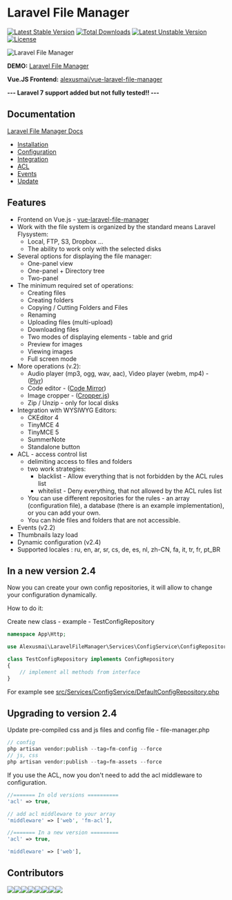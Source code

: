 # Laravel File Manager

[![Latest Stable Version](https://poser.pugx.org/alexusmai/laravel-file-manager/v/stable)](https://packagist.org/packages/alexusmai/laravel-file-manager)
[![Total Downloads](https://poser.pugx.org/alexusmai/laravel-file-manager/downloads)](https://packagist.org/packages/alexusmai/laravel-file-manager)
[![Latest Unstable Version](https://poser.pugx.org/alexusmai/laravel-file-manager/v/unstable)](https://packagist.org/packages/alexusmai/laravel-file-manager)
[![License](https://poser.pugx.org/alexusmai/laravel-file-manager/license)](https://packagist.org/packages/alexusmai/laravel-file-manager)


![Laravel File Manager](https://raw.github.com/alexusmai/vue-laravel-file-manager/master/src/assets/laravel-file-manager.gif?raw=true)

**DEMO:** [Laravel File Manager](http://file-manager.webmai.ru/)

**Vue.JS Frontend:** [alexusmai/vue-laravel-file-manager](https://github.com/alexusmai/vue-laravel-file-manager)

**--- Laravel 7 support added but not fully tested!! ---**

## Documentation

[Laravel File Manager Docs](./docs/index.md)
* [Installation](./docs/installation.md)
* [Configuration](./docs/configuration.md)
* [Integration](./docs/integration.md)
* [ACL](./docs/acl.md)
* [Events](./docs/events.md)
* [Update](./docs/update.md)

## Features

* Frontend on Vue.js - [vue-laravel-file-manager](https://github.com/alexusmai/vue-laravel-file-manager)
* Work with the file system is organized by the standard means Laravel Flysystem:
  * Local, FTP, S3, Dropbox ...
  * The ability to work only with the selected disks
* Several options for displaying the file manager:
  * One-panel view
  * One-panel + Directory tree
  * Two-panel
* The minimum required set of operations:
   * Creating files
   * Creating folders
   * Copying / Cutting Folders and Files
   * Renaming
   * Uploading files (multi-upload)
   * Downloading files
   * Two modes of displaying elements - table and grid
   * Preview for images
   * Viewing images
   * Full screen mode
* More operations (v.2):
   * Audio player (mp3, ogg, wav, aac), Video player (webm, mp4) - ([Plyr](https://github.com/sampotts/plyr))
   * Code editor - ([Code Mirror](https://github.com/codemirror/codemirror))
   * Image cropper - ([Cropper.js](https://github.com/fengyuanchen/cropperjs))
   * Zip / Unzip - only for local disks
* Integration with WYSIWYG Editors:
  * CKEditor 4
  * TinyMCE 4
  * TinyMCE 5
  * SummerNote
  * Standalone button
* ACL - access control list
  * delimiting access to files and folders
  * two work strategies:
    * blacklist - Allow everything that is not forbidden by the ACL rules list
    * whitelist - Deny everything, that not allowed by the ACL rules list
  * You can use different repositories for the rules - an array (configuration file), a database (there is an example implementation), or you can add your own.
  * You can hide files and folders that are not accessible.
* Events (v2.2)
* Thumbnails lazy load
* Dynamic configuration (v2.4)
* Supported locales : ru, en, ar, sr, cs, de, es, nl, zh-CN, fa, it, tr, fr, pt_BR

## In a new version 2.4

Now you can create your own config repositories, it will allow to change your configuration dynamically.

How to do it:

Create new class - example - TestConfigRepository

```php
namespace App\Http;

use Alexusmai\LaravelFileManager\Services\ConfigService\ConfigRepository;

class TestConfigRepository implements ConfigRepository
{
    // implement all methods from interface
}
```

For example see [src/Services/ConfigService/DefaultConfigRepository.php](https://github.com/alexusmai/laravel-file-manager/blob/master/src/Services/ConfigService/DefaultConfigRepository.php)

## Upgrading to version 2.4

Update pre-compiled css and js files and config file - file-manager.php 


```php
// config
php artisan vendor:publish --tag=fm-config --force
// js, css
php artisan vendor:publish --tag=fm-assets --force
```

If you use the ACL, now you don't need to add the acl middleware to configuration.

```php
//======= In old versions ==========
'acl' => true,

// add acl middleware to your array
'middleware' => ['web', 'fm-acl'],

//======= In a new version =========
'acl' => true,

'middleware' => ['web'],
```

## Contributors

[![](https://sourcerer.io/fame/alexusmai/alexusmai/laravel-file-manager/images/0)](https://sourcerer.io/fame/alexusmai/alexusmai/laravel-file-manager/links/0)[![](https://sourcerer.io/fame/alexusmai/alexusmai/laravel-file-manager/images/1)](https://sourcerer.io/fame/alexusmai/alexusmai/laravel-file-manager/links/1)[![](https://sourcerer.io/fame/alexusmai/alexusmai/laravel-file-manager/images/2)](https://sourcerer.io/fame/alexusmai/alexusmai/laravel-file-manager/links/2)[![](https://sourcerer.io/fame/alexusmai/alexusmai/laravel-file-manager/images/3)](https://sourcerer.io/fame/alexusmai/alexusmai/laravel-file-manager/links/3)[![](https://sourcerer.io/fame/alexusmai/alexusmai/laravel-file-manager/images/4)](https://sourcerer.io/fame/alexusmai/alexusmai/laravel-file-manager/links/4)[![](https://sourcerer.io/fame/alexusmai/alexusmai/laravel-file-manager/images/5)](https://sourcerer.io/fame/alexusmai/alexusmai/laravel-file-manager/links/5)[![](https://sourcerer.io/fame/alexusmai/alexusmai/laravel-file-manager/images/6)](https://sourcerer.io/fame/alexusmai/alexusmai/laravel-file-manager/links/6)[![](https://sourcerer.io/fame/alexusmai/alexusmai/laravel-file-manager/images/7)](https://sourcerer.io/fame/alexusmai/alexusmai/laravel-file-manager/links/7)



